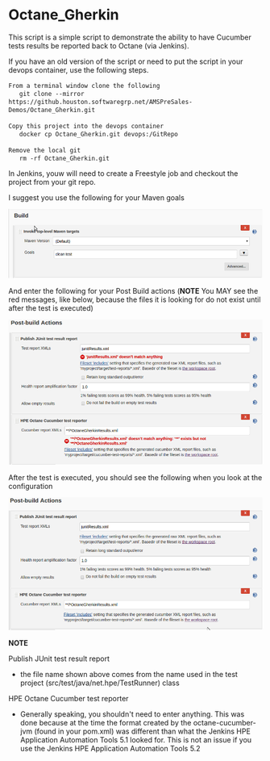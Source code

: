 # Octane_Gherkin
This script is a simple script to demonstrate the ability to have Cucumber tests results be reported back to Octane (via Jenkins).

If you have an old version of the script or need to put the script in your devops container, use the following steps.
```
From a terminal window clone the following 
   git clone --mirror https://github.houston.softwaregrp.net/AMSPreSales-Demos/Octane_Gherkin.git

Copy this project into the devops container 
   docker cp Octane_Gherkin.git devops:/GitRepo

Remove the local git
   rm -rf Octane_Gherkin.git

```


In Jenkins, youw will need to create a Freestyle job and checkout the project from your git repo.

I suggest you use the following for your Maven goals

![Jenkins Build Section](docImg/jenkinsBuild.png?raw=true)

And enter the following for your Post Build actions (**NOTE** You MAY see the red messages, like below, because the files it is looking for do not exist until after the test is executed)

![Jenkins Post Build Section](docImg/jenkinsPostBuild1.png?raw=true)

After the test is executed, you should see the following when you look at the configuration


![Jenkins Post Build Section](docImg/jenkinsPostBuild2.png?raw=true)

**NOTE**

Publish JUnit test result report
* the file name shown above comes from the name used in the test project (src/test/java/net.hpe/TestRunner) class

HPE Octane Cucumber test reporter
* Generally speaking, you shouldn't need to enter anything.  This was done because at the time the format created by the octane-cucumber-jvm (found in your pom.xml) was different than what the Jenkins HPE Application Automation Tools 5.1 looked for.  This is not an issue if you use the Jenkins HPE Application Automation Tools 5.2

